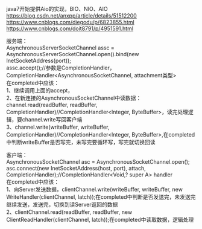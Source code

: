     
  
java7开始提供Aio的实现，BIO、NIO、AIO  
https://blog.csdn.net/anxpp/article/details/51512200  
https://www.cnblogs.com/diegodu/p/6823855.html  
https://www.cnblogs.com/doit8791/p/4951591.html  
    
  
    
  
服务端：  
 AsynchronousServerSocketChannel assc = AsynchronousServerSocketChannel.open().bind(new InetSocketAddress(port));  
        assc.accept();//参数是CompletionHandler，CompletionHandler<AsynchronousSocketChannel, attachment类型>  
        在completed中应该：  
        1、继续调用上面的accept，  
        2、在新连接的AsynchronousSocketChannel中读数据：channel.read(readBuffer, readBuffer, CompletionHandler)//CompletionHandler<Integer, ByteBuffer>，读完处理逻辑，要channel.write写回客户端  
        3、channel.write(writeBuffer, writeBuffer, CompletionHandler)//CompletionHandler<Integer, ByteBuffer>,在completed中判断writeBuffer是否写完，未写完要循环写，写完就切换回读  
    
  
    
  
客户端：  
AsynchronousSocketChannel  asc =  AsynchronousSocketChannel.open();  
    asc.connect(new InetSocketAddress(host, port), attach, CompletionHandler);//CompletionHandler<Void,? super A> handler  
    在completed中应该：  
    1、向Server发送数据，clientChannel.write(writeBuffer, writeBuffer, new WriteHandler(clientChannel, latch));在completed中判断是否发送完，未发送完继续发送，发送完，切换到读Server返回的数据  
    2、clientChannel.read(readBuffer, readBuffer, new ClientReadHandler(clientChannel, latch));在completed中读取数据，逻辑处理  
    
   
